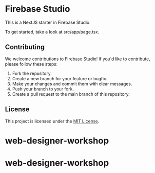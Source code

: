 # Firebase Studio

This is a NextJS starter in Firebase Studio.

To get started, take a look at src/app/page.tsx.

## Contributing

We welcome contributions to Firebase Studio! If you'd like to contribute, please follow these steps:

1. Fork the repository.
2. Create a new branch for your feature or bugfix.
3. Make your changes and commit them with clear messages.
4. Push your branch to your fork.
5. Create a pull request to the main branch of this repository.

## License

This project is licensed under the [MIT License](LICENSE).
# web-designer-workshop
# web-designer-workshop
